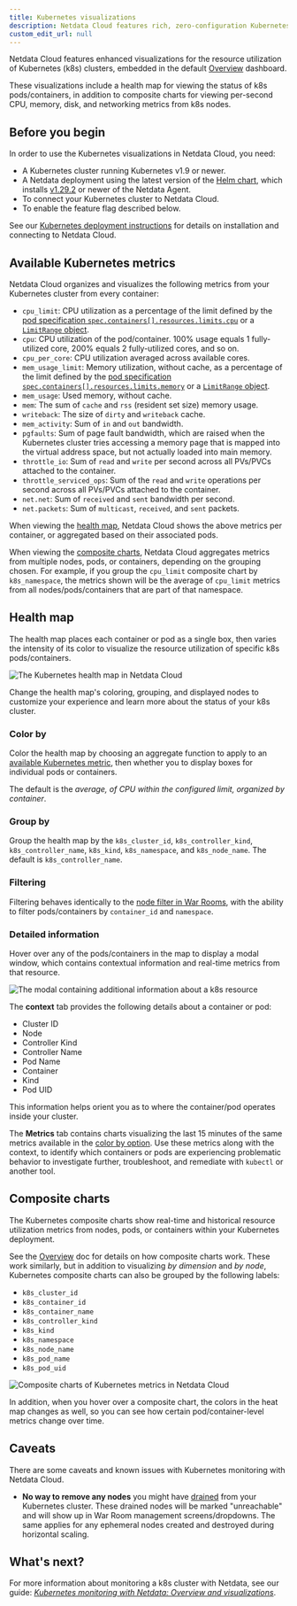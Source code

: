 ```yaml
---
title: Kubernetes visualizations
description: Netdata Cloud features rich, zero-configuration Kubernetes monitoring for the resource utilization and application metrics of Kubernetes (k8s) clusters.
custom_edit_url: null
---
```


Netdata Cloud features enhanced visualizations for the resource utilization of Kubernetes (k8s) clusters, embedded in
the default [Overview](/docs/cloud/visualize/overview/) dashboard.

These visualizations include a health map for viewing the status of k8s pods/containers, in addition to composite charts
for viewing per-second CPU, memory, disk, and networking metrics from k8s nodes.

## Before you begin

In order to use the Kubernetes visualizations in Netdata Cloud, you need:

- A Kubernetes cluster running Kubernetes v1.9 or newer.
- A Netdata deployment using the latest version of the [Helm chart](https://github.com/netdata/helmchart), which
  installs [v1.29.2](https://github.com/netdata/netdata/releases) or newer of the Netdata Agent.
- To connect your Kubernetes cluster to Netdata Cloud.
- To enable the feature flag described below.

See our [Kubernetes deployment instructions](/docs/agent/packaging/installer/methods/kubernetes/) for details on
installation and connecting to Netdata Cloud.

## Available Kubernetes metrics

Netdata Cloud organizes and visualizes the following metrics from your Kubernetes cluster from every container:

- `cpu_limit`: CPU utilization as a percentage of the limit defined by the [pod specification
  `spec.containers[].resources.limits.cpu`](https://kubernetes.io/docs/concepts/configuration/manage-resources-containers/#resource-requests-and-limits-of-pod-and-container)
  or a [`LimitRange`
  object](https://kubernetes.io/docs/tasks/administer-cluster/manage-resources/cpu-default-namespace/#create-a-limitrange-and-a-pod).
- `cpu`: CPU utilization of the pod/container. 100% usage equals 1 fully-utilized core, 200% equals 2 fully-utilized
  cores, and so on.
- `cpu_per_core`: CPU utilization averaged across available cores.
- `mem_usage_limit`: Memory utilization, without cache, as a percentage of the limit defined by the [pod specification
  `spec.containers[].resources.limits.memory`](https://kubernetes.io/docs/concepts/configuration/manage-resources-containers/#resource-requests-and-limits-of-pod-and-container)
  or a [`LimitRange`
  object](https://kubernetes.io/docs/tasks/administer-cluster/manage-resources/cpu-default-namespace/#create-a-limitrange-and-a-pod).
- `mem_usage`: Used memory, without cache.
- `mem`: The sum of `cache` and `rss` (resident set size) memory usage.
- `writeback`: The size of `dirty` and `writeback` cache.
- `mem_activity`: Sum of `in` and `out` bandwidth.
- `pgfaults`: Sum of page fault bandwidth, which are raised when the Kubernetes cluster tries accessing a memory page
  that is mapped into the virtual address space, but not actually loaded into main memory.
- `throttle_io`: Sum of `read` and `write` per second across all PVs/PVCs attached to the container.
- `throttle_serviced_ops`: Sum of the `read` and `write` operations per second across all PVs/PVCs attached to the
  container.
- `net.net`: Sum of `received` and `sent` bandwidth per second.
- `net.packets`: Sum of `multicast`, `received`, and `sent` packets.

When viewing the [health map](#health-map), Netdata Cloud shows the above metrics per container, or aggregated based on
their associated pods.

When viewing the [composite charts](#composite-charts), Netdata Cloud aggregates metrics from multiple nodes, pods, or
containers, depending on the grouping chosen. For example, if you group the `cpu_limit` composite chart by
`k8s_namespace`, the metrics shown will be the average of `cpu_limit` metrics from all nodes/pods/containers that are
part of that namespace.

## Health map

The health map places each container or pod as a single box, then varies the intensity of its color to visualize the
resource utilization of specific k8s pods/containers.

![The Kubernetes health map in Netdata
Cloud](https://user-images.githubusercontent.com/1153921/106964367-39f54100-66ff-11eb-888c-5a04f8abb3d0.png)

Change the health map's coloring, grouping, and displayed nodes to customize your experience and learn more about the
status of your k8s cluster.

### Color by

Color the health map by choosing an aggregate function to apply to an [available Kubernetes
metric](#available-kubernetes-metrics), then whether you to display boxes for individual pods or containers. 

The default is the _average, of CPU within the configured limit, organized by container_.

### Group by

Group the health map by the `k8s_cluster_id`, `k8s_controller_kind`, `k8s_controller_name`, `k8s_kind`, `k8s_namespace`,
and `k8s_node_name`. The default is `k8s_controller_name`.

### Filtering

Filtering behaves identically to the [node filter in War Rooms](/docs/cloud/war-rooms#node-filter), with the ability to
filter pods/containers by `container_id` and `namespace`.

### Detailed information

Hover over any of the pods/containers in the map to display a modal window, which contains contextual information
and real-time metrics from that resource.

![The modal containing additional information about a k8s
resource](https://user-images.githubusercontent.com/1153921/106964369-3a8dd780-66ff-11eb-8a8a-a5c8f0d5711f.png)

The **context** tab provides the following details about a container or pod:

- Cluster ID
- Node
- Controller Kind
- Controller Name
- Pod Name
- Container
- Kind
- Pod UID

This information helps orient you as to where the container/pod operates inside your cluster.

The **Metrics** tab contains charts visualizing the last 15 minutes of the same metrics available in the [color by
option](#color-by). Use these metrics along with the context, to identify which containers or pods are experiencing
problematic behavior to investigate further, troubleshoot, and remediate with `kubectl` or another tool.

## Composite charts

The Kubernetes composite charts show real-time and historical resource utilization metrics from nodes, pods, or
containers within your Kubernetes deployment.

See the [Overview](/docs/cloud/visualize/overview#definition-bar) doc for details on how composite charts work. These
work similarly, but in addition to visualizing _by dimension_ and _by node_, Kubernetes composite charts can also be
grouped by the following labels:

- `k8s_cluster_id`
- `k8s_container_id`
- `k8s_container_name`
- `k8s_controller_kind`
- `k8s_kind`
- `k8s_namespace`
- `k8s_node_name`
- `k8s_pod_name`
- `k8s_pod_uid`

![Composite charts of Kubernetes metrics in Netdata
Cloud](https://user-images.githubusercontent.com/1153921/106964370-3a8dd780-66ff-11eb-8858-05b2253b25c6.png)

In addition, when you hover over a composite chart, the colors in the heat map changes as well, so you can see how
certain pod/container-level metrics change over time.

## Caveats

There are some caveats and known issues with Kubernetes monitoring with Netdata Cloud.

- **No way to remove any nodes** you might have
  [drained](https://kubernetes.io/docs/tasks/administer-cluster/safely-drain-node/) from your Kubernetes cluster. These
  drained nodes will be marked "unreachable" and will show up in War Room management screens/dropdowns. The same applies
  for any ephemeral nodes created and destroyed during horizontal scaling.

## What's next?

For more information about monitoring a k8s cluster with Netdata, see our guide: [_Kubernetes monitoring with Netdata: Overview and visualizations_](/guides/monitor/kubernetes-k8s-netdata/).
